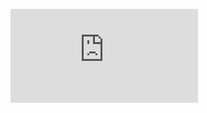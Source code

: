 ![image](https://github.com/L0rdB43lish/Changing-file-permissions-on-Linux/blob/35415777f575dfa5c746a1055a7430286755a400/Porftolio%20activity%20-%20File%20permissions%20in%20Linux.pdf)
